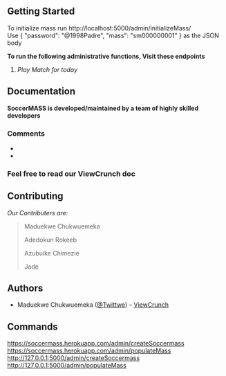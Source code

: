 <!-- SoccerMASS2018 -->
<!-- mongodb+srv://ChukwuEmeka:SoccerMASS2018@cluster0.sqy5y.mongodb.net/test
-->

## Getting Started

To initialize mass run http://localhost:5000/admin/initializeMass/  
Use {
"password": "@1998Padre",
"mass": "sm000000001"
} as the JSON body

**To run the following administrative functions, Visit these endpoints**

1. _Play Match for today_

## Documentation

**SoccerMASS is developed/maintained by a team of highly skilled developers**

### Comments

- <!-- **************** Description comments -->
- <!-- ################# Temp change, that must be updated -->

### Feel free to read our ViewCrunch doc

## Contributing

_Our Contributers are:_

> Maduekwe Chukwuemeka
>
> Adedokun Rokeeb
>
> Azubuike Chimezie
>
> Jade

## Authors

- Maduekwe Chukwuemeka ([@Twittwe](https://twitter.com/maduekwepedro)) – [ViewCrunch](https://chukwuemeka.vercel.app.com)

## Commands

https://soccermass.herokuapp.com/admin/createSoccermass
https://soccermass.herokuapp.com/admin/populateMass
http://127.0.0.1:5000/admin/createSoccermass
http://127.0.0.1:5000/admin/populateMass
